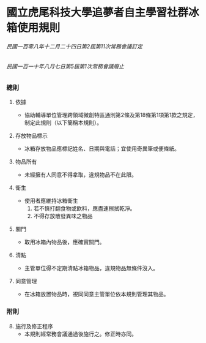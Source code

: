 # 國立虎尾科技大學追夢者自主學習社群冰箱使用規則

###### 民國一百零八年十二月二十四日第2屆第11次常務會議訂定
###### 民國一百一十年八月七日第5屆第1次常務會議廢止

### 總則

1. 依據
	- 協助輔導單位管理跨領域微創特區通則第2條及第18條第1項第1款之規定，制定此規則（以下簡稱本規則）。

2. 存放物品標示
	- 冰箱存放物品應標記姓名、日期與電話；宜使用奇異筆或便條紙。

3. 物品所有
	- 未經擁有人同意不得拿取，違規物品不在此限。

4. 衛生
	- 使用者應維持冰箱衛生
		1. 若不慎打翻食物或飲料，應盡速擦拭乾淨。
		2. 不得存放散發異味之物品

5. 關門
	- 取用冰箱內物品後，應確實關門。

6. 清點
	- 主管單位得不定期清點冰箱物品，違規物品無條件沒入。

7. 同意管理
	- 在冰箱放置物品時，視同同意主管單位依本規則管理其物品。

### 附則

8. 施行及修正程序
	- 本規則經常務會議通過後施行之。修正時亦同。

